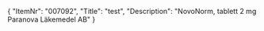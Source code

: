 {
  "ItemNr": "007092",
  "Title": "test",
  "Description": "NovoNorm, tablett 2 mg Paranova Läkemedel AB"
}